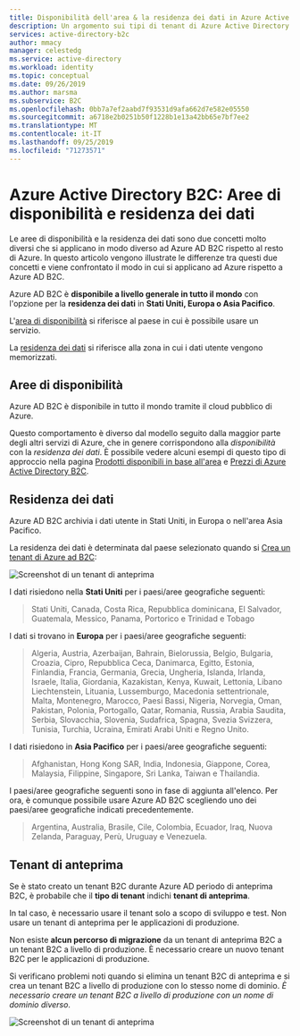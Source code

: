 ```yaml
---
title: Disponibilità dell'area & la residenza dei dati in Azure Active Directory B2C
description: Un argomento sui tipi di tenant di Azure Active Directory B2C.
services: active-directory-b2c
author: mmacy
manager: celestedg
ms.service: active-directory
ms.workload: identity
ms.topic: conceptual
ms.date: 09/26/2019
ms.author: marsma
ms.subservice: B2C
ms.openlocfilehash: 0bb7a7ef2aabd7f93531d9afa662d7e582e05550
ms.sourcegitcommit: a6718e2b0251b50f1228b1e13a42bb65e7bf7ee2
ms.translationtype: MT
ms.contentlocale: it-IT
ms.lasthandoff: 09/25/2019
ms.locfileid: "71273571"
---
```

# <a name="azure-active-directory-b2c-region-availability--data-residency"></a>Azure Active Directory B2C: Aree di disponibilità e residenza dei dati

Le aree di disponibilità e la residenza dei dati sono due concetti molto diversi che si applicano in modo diverso ad Azure AD B2C rispetto al resto di Azure. In questo articolo vengono illustrate le differenze tra questi due concetti e viene confrontato il modo in cui si applicano ad Azure rispetto a Azure AD B2C.

Azure AD B2C è **disponibile a livello generale in tutto il mondo** con l'opzione per la **residenza dei dati** in **Stati Uniti, Europa o Asia Pacifico**.

L'[area di disponibilità](#region-availability) si riferisce al paese in cui è possibile usare un servizio.

La [residenza dei dati](#data-residency) si riferisce alla zona in cui i dati utente vengono memorizzati.

## <a name="region-availability"></a>Aree di disponibilità

Azure AD B2C è disponibile in tutto il mondo tramite il cloud pubblico di Azure.

Questo comportamento è diverso dal modello seguito dalla maggior parte degli altri servizi di Azure, che in genere corrispondono alla *disponibilità* con la *residenza dei dati*. È possibile vedere alcuni esempi di questo tipo di approccio nella pagina [Prodotti disponibili in base all'area](https://azure.microsoft.com/regions/services/) e [Prezzi di Azure Active Directory B2C](https://azure.microsoft.com/pricing/details/active-directory-b2c/).

## <a name="data-residency"></a>Residenza dei dati

Azure AD B2C archivia i dati utente in Stati Uniti, in Europa o nell'area Asia Pacifico.

La residenza dei dati è determinata dal paese selezionato quando si [Crea un tenant di Azure ad B2C](active-directory-b2c-get-started.md):

![Screenshot di un tenant di anteprima](./media/active-directory-b2c-reference-tenant-type/data-residency-b2c-tenant.png)

I dati risiedono nella **Stati Uniti** per i paesi/aree geografiche seguenti:

> Stati Uniti, Canada, Costa Rica, Repubblica dominicana, El Salvador, Guatemala, Messico, Panama, Portorico e Trinidad e Tobago

I dati si trovano in **Europa** per i paesi/aree geografiche seguenti:

> Algeria, Austria, Azerbaijan, Bahrain, Bielorussia, Belgio, Bulgaria, Croazia, Cipro, Repubblica Ceca, Danimarca, Egitto, Estonia, Finlandia, Francia, Germania, Grecia, Ungheria, Islanda, Irlanda, Israele, Italia, Giordania, Kazakistan, Kenya, Kuwait, Lettonia, Libano Liechtenstein, Lituania, Lussemburgo, Macedonia settentrionale, Malta, Montenegro, Marocco, Paesi Bassi, Nigeria, Norvegia, Oman, Pakistan, Polonia, Portogallo, Qatar, Romania, Russia, Arabia Saudita, Serbia, Slovacchia, Slovenia, Sudafrica, Spagna, Svezia Svizzera, Tunisia, Turchia, Ucraina, Emirati Arabi Uniti e Regno Unito.

I dati risiedono in **Asia Pacifico** per i paesi/aree geografiche seguenti:

> Afghanistan, Hong Kong SAR, India, Indonesia, Giappone, Corea, Malaysia, Filippine, Singapore, Sri Lanka, Taiwan e Thailandia.

I paesi/aree geografiche seguenti sono in fase di aggiunta all'elenco. Per ora, è comunque possibile usare Azure AD B2C scegliendo uno dei paesi/aree geografiche indicati precedentemente.

> Argentina, Australia, Brasile, Cile, Colombia, Ecuador, Iraq, Nuova Zelanda, Paraguay, Perù, Uruguay e Venezuela.

## <a name="preview-tenant"></a>Tenant di anteprima

Se è stato creato un tenant B2C durante Azure AD periodo di anteprima B2C, è probabile che il **tipo di tenant** indichi **tenant di anteprima**.

In tal caso, è necessario usare il tenant solo a scopo di sviluppo e test. Non usare un tenant di anteprima per le applicazioni di produzione.

Non esiste **alcun percorso di migrazione** da un tenant di anteprima B2C a un tenant B2C a livello di produzione. È necessario creare un nuovo tenant B2C per le applicazioni di produzione.

Si verificano problemi noti quando si elimina un tenant B2C di anteprima e si crea un tenant B2C a livello di produzione con lo stesso nome di dominio. *È necessario creare un tenant B2C a livello di produzione con un nome di dominio diverso*.

![Screenshot di un tenant di anteprima](./media/active-directory-b2c-reference-tenant-type/preview-b2c-tenant.png)